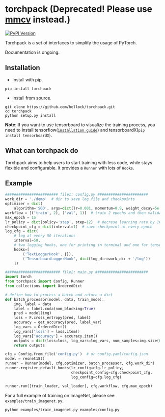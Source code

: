 # torchpack (Deprecated! Please use [mmcv](https://github.com/open-mmlab/mmcv) instead.)

[![PyPI Version](https://img.shields.io/pypi/v/torchpack.svg)](https://pypi.python.org/pypi/torchpack)

Torchpack is a set of interfaces to simplify the usage of PyTorch.

Documentation is ongoing.


## Installation

- Install with pip. 
```
pip install torchpack
```
- Install from source.
```
git clone https://github.com/hellock/torchpack.git
cd torchpack
python setup.py install
```

**Note**: If you want to use tensorboard to visualize the training process, you need to
install tensorflow([`installation guide`](https://www.tensorflow.org/install/install_linux)) and tensorboardX(`pip install tensorboardX`).

## What can torchpack do

Torchpack aims to help users to start training with less code, while stays
flexible and configurable. It provides a `Runner` with lots of `Hooks`.

## Example

```python
######################## file1: config.py #######################
work_dir = './demo'  # dir to save log file and checkpoints
optimizer = dict(
    algorithm='SGD', args=dict(lr=0.001, momentum=0.9, weight_decay=5e-4))
workflow = [('train', 2), ('val', 1)]  # train 2 epochs and then validate 1 epochs, iteratively
max_epoch = 16
lr_policy = dict(policy='step', step=12)  # decrese learning rate by 10 every 12 epochs
checkpoint_cfg = dict(interval=1)  # save checkpoint at every epoch
log_cfg = dict(
    # log at every 50 iterations
    interval=50,
    # two logging hooks, one for printing in terminal and one for tensorboard visualization
    hooks=[
        ('TextLoggerHook', {}),
        ('TensorboardLoggerHook', dict(log_dir=work_dir + '/log'))
    ])

######################### file2: main.py ########################
import torch
from torchpack import Config, Runner
from collections import OrderedDict

# define how to process a batch and return a dict
def batch_processor(model, data, train_mode):
    img, label = data
    label = label.cuda(non_blocking=True)
    pred = model(img)
    loss = F.cross_entropy(pred, label)
    accuracy = get_accuracy(pred, label_var)
    log_vars = OrderedDict()
    log_vars['loss'] = loss.item()
    log_vars['accuracy'] = accuracy.item()
    outputs = dict(loss=loss, log_vars=log_vars, num_samples=img.size(0))
    return outputs

cfg = Config.from_file('config.py')  # or config.yaml/config.json
model = resnet18()
runner = Runner(model, cfg.optimizer, batch_processor, cfg.work_dir)
runner.register_default_hooks(lr_config=cfg.lr_policy,
                              checkpoint_config=cfg.checkpoint_cfg,
                              log_config=cfg.log_cfg)

runner.run([train_loader, val_loader], cfg.workflow, cfg.max_epoch)
```

For a full example of training on ImageNet, please see `examples/train_imagenet.py`.

```shell
python examples/train_imagenet.py examples/config.py
```

